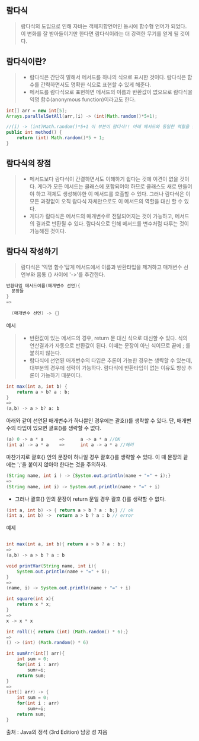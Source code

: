 ## 람다식
> 람다식의 도입으로 인해 자바는 객체지향언어인 동시에 함수형 언어가 되었다. 
> 이 변화를 잘 받아들이기만 한다면 람다식이라는 더 강력한 무기를 얻게 될 것이다.

## 람다식이란?
> -	람다식은 간단히 말해서 메서드를 하나의 식으로 표시한 것이다. 람다식은 함수를 간략하면서도 명확한 식으로 표현할 수 있게 해준다.
> -	메서드를 람다식으로 표현하면 메서드의 이름과 반환값이 없으므로 람다식을 익명 함수(anonymous function)이라고도 한다.

```java
int[] arr = new int[5];
Arrays.parallelSetAll(arr,(i) -> (int)Math.random()*5+1);

//(i) -> (int)Math.random()*5+1 이 부분이 람다식!! 아래 메서드와 동일한 역할을 한다.
public int method() {
	return (int) Math.random()*5 + 1;
}
```
## 람다식의 장점
> - 메서드보다 람다식이 간결하면서도 이해하기 쉽다는 것에 이견이 없을 것이다.
> 게다가 모든 메서드는 클래스에 포함되어야 하므로 클래스도 새로 만들어야 하고 객체도 생성해야한
> 이 메서드를 호출할 수 있다. 그러나 람다식은 이 모든 과정없이 오직 람다식 자체만으로도 이 메서드의 역할을 대신 할 수 있다.
> - 게다가 람다식은 메서드의 매개변수로 전달되어지는 것이 가능하고, 메서드의 결과로 반환될 수 있다. 람다식으로 인해 메서드를
> 변수처럼 다루는 것이 가능해진 것이다.

## 람다식 작성하기
> 람다식은 '익명 함수'답게 메서드에서 이름과 반환타입을 제거하고 매개변수 선언부와 몸통 {} 사이에 '->'를 추간한다.
```java
반환타입 메서드이름(매개변수 선언){
  문장들
}  
=>
  
  (매개변수 선언) -> {}

```
예시
> - 반환값이 있는 메서드의 경우, return 문 대신 식으로 대신할 수 있다. 식의 연산결과가 자동으로 반환값이 된다.
> 이때는 문장이 아닌 식이므로 끝에 ; 를 붙히지 않는다. 
> - 람다식에 선언된 매개변수의 타입은 추론이 가능한 경우는 생략할 수 있는데, 대부분의 경우에 생략이 가능하다.
> 람다식에 반환타입이 없는 이유도 항상 추론이 가능하기 때문이다.
```java
int max(int a, int b) {
	return a > b? a : b;
}
=>
(a,b) -> a > b? a: b
```

아래와 같이 선언된 매개변수가 하나뿐인 경우에는 괄호()를 생략할 수 있다.
단, 매개변수의 타입이 있으면 괄호()를 생략할 수 없다.
```java
(a) 0 -> a * a      =>      a -> a * a //OK
(int a) -> a * a    =>      int a -> a * a //에러
```

마찬가지로 괄호{} 안의 문장이 하나일 경우 괄호{}를 생략할 수 있다. 이 때 문장의 끝에는 ';'을
붙이지 않아야 한다는 것을 주의하자.
```java
(String name, int i ) -> {System.out.println(name + "=" + i);}
=>
(String name, int i) -> System.out.println(name + "=" + i)
```
* 그러나 괄호{} 안의 문장이 return 문일 경우 괄호 {}를 생략할 수 없다.
```java
(int a, int b) -> { return a > b ? a : b;} // ok
(int a, int b) ->  return a > b ? a : b // error
```
예제
```java

int max(int a, int b){ return a > b ? a : b;}
=>
(a,b) -> a > b ? a : b
```
```java
void printVar(String name, int i){
	System.out.println(name + "=" + i);
}
=>
(name, i) -> System.out.println(name + "=" + i)
```
```java
int square(int x){
	return x * x;
}
=>
x -> x * x
```

```java
int roll(){ return (int) (Math.random() * 6);}
=>
() -> (int) (Math.random() * 6)
```
```java
int sumArr(int[] arr){
	int sum = 0;
	for(int i : arr)
		sum+=i;
	return sum;
}
=>
(int[] arr) -> {
	int sum = 0;
	for(int i : arr)
		sum+=i;
	return sum;
} 

```


출처 : Java의 정석 (3rd Edition) 남궁 성 지음






